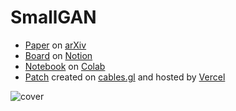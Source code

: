 # SmallGAN
- [Paper](https://arxiv.org/abs/1910.13540v1) on [arXiv](https://arxiv.org) 
- [Board](https://www.notion.so/fl19/a989dc137e744bcda42c7141d923faf6) on [Notion](https://www.notion.so/Notion-Official-83715d7703ee4b8699b5e659a4712dd8)
- [Notebook](https://colab.research.google.com/drive/10SNoBHIwoAVLpPXx2VEUXPWEFCk0t-BX) on [Colab](https://colab.research.google.com)
- [Patch](https://smallgan.vercel.app/) created on [cables.gl](https://cables.gl) and hosted by [Vercel](https://vercel.com)

![cover](https://user-images.githubusercontent.com/33127382/124044045-241d4b00-da15-11eb-96de-7ddd0a775573.jpg)
